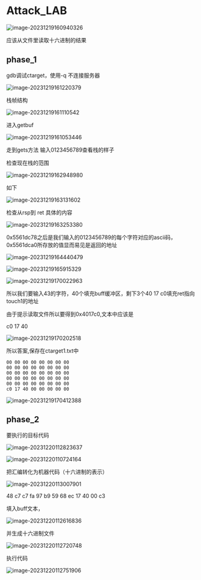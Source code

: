 # Attack_LAB

![image-20231219160940326](assets/Attack_LAB/image-20231219160940326.png)

应该从文件里读取十六进制的结果

## phase_1

gdb调试ctarget，使用-q 不连接服务器

![image-20231219161220379](assets/Attack_LAB/image-20231219161220379.png)

栈帧结构

![image-20231219161110542](assets/Attack_LAB/image-20231219161110542.png)

进入getbuf

![image-20231219161053446](assets/Attack_LAB/image-20231219161053446.png)

走到gets方法 输入0123456789查看栈的样子

检查现在栈的范围

![image-20231219162948980](assets/Attack_LAB/image-20231219162948980.png)

如下

![image-20231219163131602](assets/Attack_LAB/image-20231219163131602.png)

检查从rsp到 ret 具体的内容

![image-20231219163253380](assets/Attack_LAB/image-20231219163253380.png)

0x5561dc78之后是我们输入的0123456789的每个字符对应的ascii码，0x5561dca0所存放的值显而易见是返回的地址

![image-20231219164440479](assets/Attack_LAB/image-20231219164440479.png)



![image-20231219165915329](assets/Attack_LAB/image-20231219165915329.png)

![image-20231219170022963](assets/Attack_LAB/image-20231219170022963.png)

所以我们要输入43的字符，40个填充buff缓冲区，剩下3个40 17 c0填充ret指向touch1的地址

由于提示读取文件所以要得到0x4017c0,文本中应该是 

c0 17 40

![image-20231219170202518](assets/Attack_LAB/image-20231219170202518.png)

所以答案,保存在ctarget1.txt中

```
00 00 00 00 00 00 00 00
00 00 00 00 00 00 00 00
00 00 00 00 00 00 00 00
00 00 00 00 00 00 00 00
00 00 00 00 00 00 00 00
c0 17 40 00 00 00 00 00
```

![image-20231219170412388](assets/Attack_LAB/image-20231219170412388.png)

## phase_2

要执行的目标代码

![image-20231220112823637](assets/Attack_LAB/image-20231220112823637.png)

![image-20231220110724164](assets/Attack_LAB/image-20231220110724164.png)

把汇编转化为机器代码（十六进制的表示）

![image-20231220113007901](assets/Attack_LAB/image-20231220113007901.png)

48 c7 c7 fa 97 b9 59 68 ec 17 40 00  c3

填入buff文本，

![image-20231220112616836](assets/Attack_LAB/image-20231220112616836.png)

并生成十六进制文件

![image-20231220112720748](assets/Attack_LAB/image-20231220112720748.png)

执行代码

![image-20231220112751906](assets/Attack_LAB/image-20231220112751906.png)
